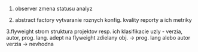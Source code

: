 1. observer
zmena statusu analyz

2. abstract factory
vytvaranie roznych konfig. kvality
reporty a ich metriky

3.flyweight
strom struktura projektov resp. ich klasifikacie
uzly - verzia, autor, prog. lang. 
adept na flyweight zdielany obj. -> prog. lang alebo autor
verzia -> nevhodna
